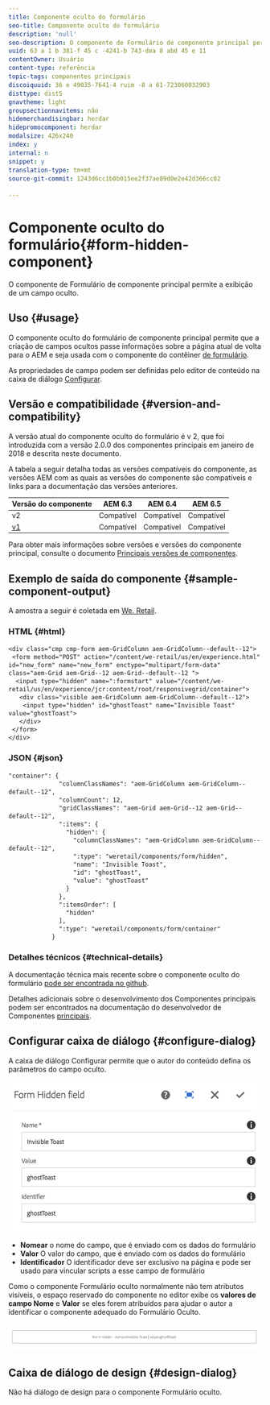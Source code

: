 ```yaml
---
title: Componente oculto do formulário
seo-title: Componente oculto do formulário
description: 'null'
seo-description: O componente de Formulário de componente principal permite a exibição de um campo oculto.
uuid: 63 a 1 b 381-f 45 c -4241-b 743-dea 8 abd 45 e 11
contentOwner: Usuário
content-type: referência
topic-tags: componentes principais
discoiquuid: 36 e 49035-7641-4 ruim -8 a 61-723060032903
disttype: dist5
gnavtheme: light
groupsectionnavitems: não
hidemerchandisingbar: herdar
hidepromocomponent: herdar
modalsize: 426x240
index: y
internal: n
snippet: y
translation-type: tm+mt
source-git-commit: 1243d6cc1b0b015ee2f37ae89d0e2e42d366cc02

---
```



# Componente oculto do formulário{#form-hidden-component}

O componente de Formulário de componente principal permite a exibição de um campo oculto.

## Uso {#usage}

O componente oculto do formulário de componente principal permite que a criação de campos ocultos passe informações sobre a página atual de volta para o AEM e seja usada com o componente do contêiner [de formulário](form-container.md).

As propriedades de campo podem ser definidas pelo editor de conteúdo na caixa de diálogo [Configurar](form-hidden.md).

## Versão e compatibilidade {#version-and-compatibility}

A versão atual do componente oculto do formulário é v 2, que foi introduzida com a versão 2.0.0 dos componentes principais em janeiro de 2018 e descrita neste documento.

A tabela a seguir detalha todas as versões compatíveis do componente, as versões AEM com as quais as versões do componente são compatíveis e links para a documentação das versões anteriores.

| Versão do componente | AEM 6.3 | AEM 6.4 | AEM 6.5 |
|--- |--- |--- |--- |
| v2 | Compatível | Compatível | Compatível |
| [v1](form-hidden-v1.md) | Compatível | Compatível | Compatível |

Para obter mais informações sobre versões e versões do componente principal, consulte o documento [Principais versões de componentes](versions.md).

## Exemplo de saída do componente {#sample-component-output}

A amostra a seguir é coletada em [We. Retail](https://helpx.adobe.com/experience-manager/6-5/sites/developing/using/we-retail.html).

### HTML {#html}

```
<div class="cmp cmp-form aem-GridColumn aem-GridColumn--default--12">
 <form method="POST" action="/content/we-retail/us/en/experience.html" id="new_form" name="new_form" enctype="multipart/form-data" class="aem-Grid aem-Grid--12 aem-Grid--default--12 ">
  <input type="hidden" name=":formstart" value="/content/we-retail/us/en/experience/jcr:content/root/responsivegrid/container">
   <div class="visible aem-GridColumn aem-GridColumn--default--12">
    <input type="hidden" id="ghostToast" name="Invisible Toast" value="ghostToast">
   </div>
 </form>
</div>
```

### JSON {#json}

```
"container": {
              "columnClassNames": "aem-GridColumn aem-GridColumn--default--12",
              "columnCount": 12,
              "gridClassNames": "aem-Grid aem-Grid--12 aem-Grid--default--12",
              ":items": {
                "hidden": {
                  "columnClassNames": "aem-GridColumn aem-GridColumn--default--12",
                  ":type": "weretail/components/form/hidden",
                  "name": "Invisible Toast",
                  "id": "ghostToast",
                  "value": "ghostToast"
                }
              },
              ":itemsOrder": [
                "hidden"
              ],
              ":type": "weretail/components/form/container"
            }
```

### Detalhes técnicos {#technical-details}

A documentação técnica mais recente sobre o componente oculto do formulário [pode ser encontrada no github](https://github.com/adobe/aem-core-wcm-components/blob/master/content/src/content/jcr_root/apps/core/wcm/components/form/hidden/v2/hidden).

Detalhes adicionais sobre o desenvolvimento dos Componentes principais podem ser encontrados na documentação do desenvolvedor de Componentes [principais](developing.md).

## Configurar caixa de diálogo {#configure-dialog}

A caixa de diálogo Configurar permite que o autor do conteúdo defina os parâmetros do campo oculto.

![](assets/chlimage_1-26.png)

* **Nomear**
o nome do campo, que é enviado com os dados do formulário
* **Valor**
O valor do campo, que é enviado com os dados do formulário
* **Identificador**
O identificador deve ser exclusivo na página e pode ser usado para vincular scripts a esse campo de formulário

Como o componente Formulário oculto normalmente não tem atributos visíveis, o espaço reservado do componente no editor exibe os **valores de campo Nome** e **Valor** se eles forem atribuídos para ajudar o autor a identificar o componente adequado do Formulário Oculto.

![](assets/screenshot_2018-10-19at094927.png)

## Caixa de diálogo de design {#design-dialog}

Não há diálogo de design para o componente Formulário oculto.